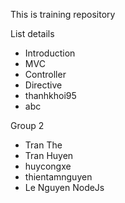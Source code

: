 This is training repository

List details
- Introduction
- MVC
- Controller
- Directive
- thanhkhoi95
- abc

Group 2
- Tran The
- Tran Huyen
- huycongxe
- thientamnguyen
- Le Nguyen
NodeJs